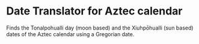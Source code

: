# Date Translator for Aztec calendar

Finds the Tonalpohualli day (moon based) and the Xiuhpōhualli (sun based) dates of the Aztec calendar using a Gregorian date.